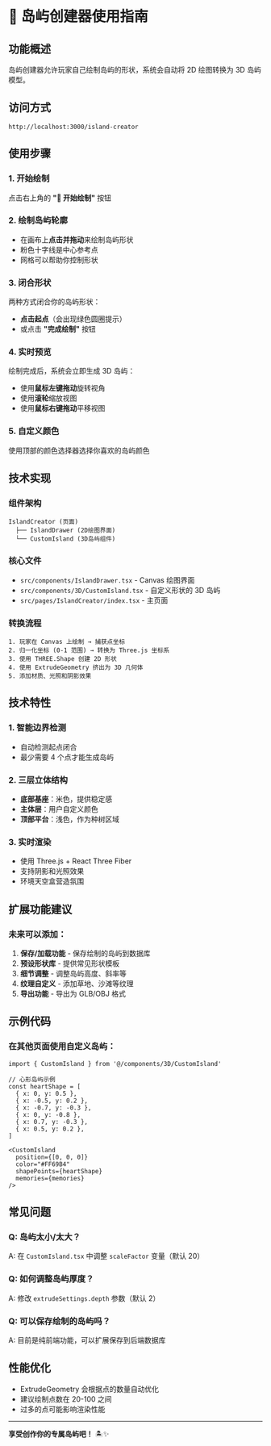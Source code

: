 # 🎨 岛屿创建器使用指南

## 功能概述

岛屿创建器允许玩家自己绘制岛屿的形状，系统会自动将 2D 绘图转换为 3D 岛屿模型。

## 访问方式

```
http://localhost:3000/island-creator
```

## 使用步骤

### 1. 开始绘制
点击右上角的 **"🎨 开始绘制"** 按钮

### 2. 绘制岛屿轮廓
- 在画布上**点击并拖动**来绘制岛屿形状
- 粉色十字线是中心参考点
- 网格可以帮助你控制形状

### 3. 闭合形状
两种方式闭合你的岛屿形状：
- **点击起点**（会出现绿色圆圈提示）
- 或点击 **"完成绘制"** 按钮

### 4. 实时预览
绘制完成后，系统会立即生成 3D 岛屿：
- 使用**鼠标左键拖动**旋转视角
- 使用**滚轮**缩放视图
- 使用**鼠标右键拖动**平移视图

### 5. 自定义颜色
使用顶部的颜色选择器选择你喜欢的岛屿颜色

## 技术实现

### 组件架构

```
IslandCreator (页面)
  ├── IslandDrawer (2D绘图界面)
  └── CustomIsland (3D岛屿组件)
```

### 核心文件

- `src/components/IslandDrawer.tsx` - Canvas 绘图界面
- `src/components/3D/CustomIsland.tsx` - 自定义形状的 3D 岛屿
- `src/pages/IslandCreator/index.tsx` - 主页面

### 转换流程

```
1. 玩家在 Canvas 上绘制 → 捕获点坐标
2. 归一化坐标 (0-1 范围) → 转换为 Three.js 坐标系
3. 使用 THREE.Shape 创建 2D 形状
4. 使用 ExtrudeGeometry 挤出为 3D 几何体
5. 添加材质、光照和阴影效果
```

## 技术特性

### 1. 智能边界检测
- 自动检测起点闭合
- 最少需要 4 个点才能生成岛屿

### 2. 三层立体结构
- **底部基座**：米色，提供稳定感
- **主体层**：用户自定义颜色
- **顶部平台**：浅色，作为种树区域

### 3. 实时渲染
- 使用 Three.js + React Three Fiber
- 支持阴影和光照效果
- 环境天空盒营造氛围

## 扩展功能建议

### 未来可以添加：
1. **保存/加载功能** - 保存绘制的岛屿到数据库
2. **预设形状库** - 提供常见形状模板
3. **细节调整** - 调整岛屿高度、斜率等
4. **纹理自定义** - 添加草地、沙滩等纹理
5. **导出功能** - 导出为 GLB/OBJ 格式

## 示例代码

### 在其他页面使用自定义岛屿：

```tsx
import { CustomIsland } from '@/components/3D/CustomIsland'

// 心形岛屿示例
const heartShape = [
  { x: 0, y: 0.5 },
  { x: -0.5, y: 0.2 },
  { x: -0.7, y: -0.3 },
  { x: 0, y: -0.8 },
  { x: 0.7, y: -0.3 },
  { x: 0.5, y: 0.2 },
]

<CustomIsland
  position={[0, 0, 0]}
  color="#FF69B4"
  shapePoints={heartShape}
  memories={memories}
/>
```

## 常见问题

### Q: 岛屿太小/太大？
A: 在 `CustomIsland.tsx` 中调整 `scaleFactor` 变量（默认 20）

### Q: 如何调整岛屿厚度？
A: 修改 `extrudeSettings.depth` 参数（默认 2）

### Q: 可以保存绘制的岛屿吗？
A: 目前是纯前端功能，可以扩展保存到后端数据库

## 性能优化

- ExtrudeGeometry 会根据点的数量自动优化
- 建议绘制点数在 20-100 之间
- 过多的点可能影响渲染性能

---

**享受创作你的专属岛屿吧！** 🏝️✨
